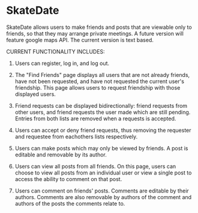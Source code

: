 # SkateDate

SkateDate allows users to make friends and posts that are viewable only to friends, so that they may arrange private meetings. 
A future version will feature google maps API.
The current version is text based.

CURRENT FUNCTIONALITY INCLUDES:

1. Users can register, log in, and log out.

2. The "Find Friends" page displays all users that are not already friends, have not been requested, and have not requested the
   current user's friendship. This page allows users to request friendship with those displayed users.
   
3. Friend requests can be displayed bidirectionally: friend requests from other users, and friend requests the user made which are still
   pending. Entries from both lists are removed when a requests is accepted.
   
4. Users can accept or deny friend requests, thus removing the requester and requestee from eachothers lists respectively.

5. Users can make posts which may only be viewed by friends. A post is editable and removable by its author.

6. Users can view all posts from all friends. On this page, users can choose to view all posts from an individual user or view a 
   single post to access the ability to comment on that post.

7. Users can comment on friends' posts. Comments are editable by their authors. Comments are also removable by authors of the 
   comment and authors of the posts the comments relate to.
